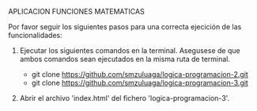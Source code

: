 APLICACION FUNCIONES MATEMATICAS

Por favor seguir los siguientes pasos para una correcta ejecición de las funcionalidades:

1. Ejecutar los siguientes comandos en la terminal. Asegusese de que ambos comandos sean ejecutados en la misma ruta de terminal.

    * git clone https://github.com/smzuluaga/logica-programacion-2.git
    * git clone https://github.com/smzuluaga/logica-programacion-3.git

2. Abrir el archivo 'index.html' del fichero 'logica-programacion-3'.
